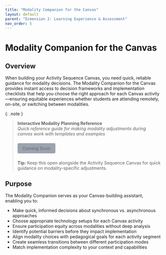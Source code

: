 ```yaml
---
title: "Modality Companion for the Canvas"
layout: default
parent: "Dimension 2: Learning Experience & Assessment"
nav_order: 5
---
```


# Modality Companion for the Canvas


## Overview
When building your Activity Sequence Canvas, you need quick, reliable guidance for modality decisions. The Modality Companion for the Canvas provides instant access to decision frameworks and implementation checklists that help you choose the right approach for each Canvas activity—ensuring equitable experiences whether students are attending remotely, on-site, or switching between modalities.

{: .note }
> **Interactive Modality Planning Reference**  
> *Quick reference guide for making modality adjustments during canvas work with templates and examples*
>
> <span style="display: inline-block; background: #9ca3af; color: #6b7280; padding: 8px 16px; text-decoration: none; border-radius: 4px; font-weight: 500; margin: 8px 0; font-size: 14px; cursor: not-allowed;">
> Coming Soon
> </span>
>
> **Tip:** Keep this open alongside the Activity Sequence Canvas for quick guidance on modality-specific adjustments.

## Purpose
The Modality Companion serves as your Canvas-building assistant, enabling you to:

- Make quick, informed decisions about synchronous vs. asynchronous approaches
- Choose appropriate technology setups for each Canvas activity
- Ensure participation equity across modalities without deep analysis
- Identify potential barriers before they impact implementation  
- Align modality choices with pedagogical goals for each activity segment
- Create seamless transitions between different participation modes
- Match implementation complexity to your context and capabilities

